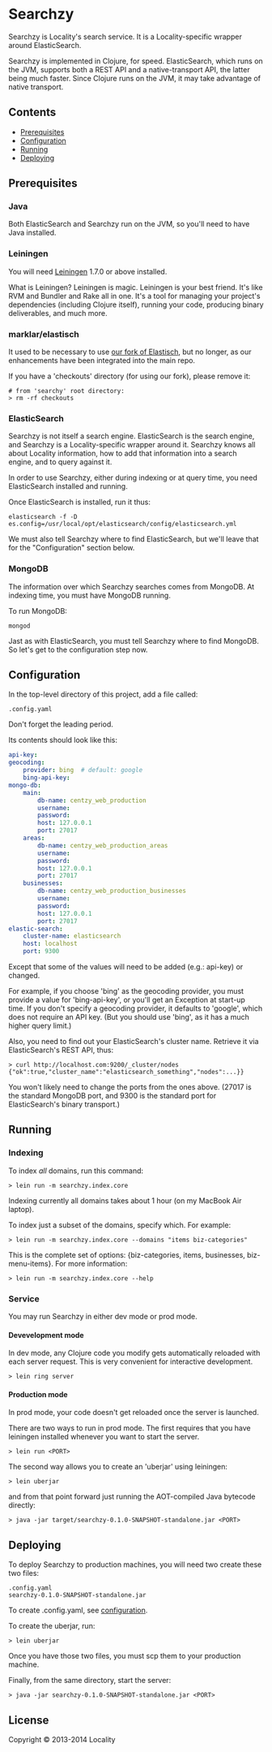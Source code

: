 # Searchzy

Searchzy is Locality's search service.  It is a Locality-specific
wrapper around ElasticSearch.

Searchzy is implemented in Clojure, for speed.  ElasticSearch, which
runs on the JVM, supports both a REST API and a native-transport API,
the latter being much faster.  Since Clojure runs on the JVM, it may
take advantage of native transport.


## Contents

* [Prerequisites][1]
* [Configuration][2]
* [Running][3]
* [Deploying][4]

[1]: #prereqs
[2]: #config
[3]: #run
[4]: #deploy

## <a name="prereqs"></a>Prerequisites

### Java

Both ElasticSearch and Searchzy run on the JVM, so you'll need to have
Java installed.


### Leiningen

You will need [Leiningen][5] 1.7.0 or above installed.

[5]: https://github.com/technomancy/leiningen

What is Leiningen?  Leiningen is magic.  Leiningen is your best
friend.  It's like RVM and Bundler and Rake all in one.  It's a tool
for managing your project's dependencies (including Clojure itself),
running your code, producing binary deliverables, and much more.


### marklar/elastisch

It used to be necessary to use [our fork of Elastisch][10], but no
longer, as our enhancements have been integrated into the main repo.

[10]: https://github.com/marklar/elastisch

If you have a 'checkouts' directory (for using our fork), please
remove it:

```
# from 'searchy' root directory:
> rm -rf checkouts
```


### ElasticSearch

Searchzy is not itself a search engine.  ElasticSearch is the search
engine, and Searchzy is a Locality-specific wrapper around it.
Searchzy knows all about Locality information, how to add that
information into a search engine, and to query against it.

In order to use Searchzy, either during indexing or at query time, you
need ElasticSearch installed and running.

Once ElasticSearch is installed, run it thus:

    elasticsearch -f -D es.config=/usr/local/opt/elasticsearch/config/elasticsearch.yml

We must also tell Searchzy where to find ElasticSearch, but we'll
leave that for the "Configuration" section below.

### MongoDB

The information over which Searchzy searches comes from MongoDB.  At
indexing time, you must have MongoDB running.

To run MongoDB:

    mongod

Jast as with ElasticSearch, you must tell Searchzy where to find
MongoDB.  So let's get to the configuration step now.


## <a name="config"></a>Configuration

In the top-level directory of this project, add a file called:

    .config.yaml

Don't forget the leading period.

Its contents should look like this:

```yaml
api-key:
geocoding:
    provider: bing  # default: google
    bing-api-key: 
mongo-db:
    main:
        db-name: centzy_web_production
        username:
        password: 
        host: 127.0.0.1
        port: 27017
    areas:
        db-name: centzy_web_production_areas
        username:
        password: 
        host: 127.0.0.1
        port: 27017
    businesses:
        db-name: centzy_web_production_businesses
        username:
        password: 
        host: 127.0.0.1
        port: 27017
elastic-search:
    cluster-name: elasticsearch
    host: localhost
    port: 9300
```

Except that some of the values will need to be added (e.g.: api-key) or
changed.

For example, if you choose 'bing' as the geocoding provider, you must
provide a value for 'bing-api-key', or you'll get an Exception at
start-up time.  If you don't specify a geocoding provider, it defaults
to 'google', which does not require an API key.  (But you should use
'bing', as it has a much higher query limit.)

Also, you need to find out your ElasticSearch's cluster name. Retrieve
it via ElasticSearch's REST API, thus:

```
> curl http://localhost.com:9200/_cluster/nodes
{"ok":true,"cluster_name":"elasticsearch_something","nodes":...}}
```

You won't likely need to change the ports from the ones above.  (27017
is the standard MongoDB port, and 9300 is the standard port for
ElasticSearch's binary transport.)


## <a name="run"></a>Running

### Indexing

To index *all* domains, run this command:

    > lein run -m searchzy.index.core

Indexing currently all domains takes about 1 hour (on my MacBook Air
laptop).

To index just a subset of the domains, specify which.  For example:

    > lein run -m searchzy.index.core --domains "items biz-categories"

This is the complete set of options: {biz-categories, items,
businesses, biz-menu-items}.  For more information:

    > lein run -m searchzy.index.core --help

### Service

You may run Searchzy in either dev mode or prod mode.

#### Devevelopment mode

In dev mode, any Clojure code you modify gets automatically reloaded
with each server request.  This is very convenient for interactive
development.

    > lein ring server

#### Production mode

In prod mode, your code doesn't get reloaded once the server is
launched.

There are two ways to run in prod mode.  The first requires that you
have leiningen installed whenever you want to start the server.

    > lein run <PORT>

The second way allows you to create an 'uberjar' using leiningen:

    > lein uberjar

and from that point forward just running the AOT-compiled Java bytecode
directly:

    > java -jar target/searchzy-0.1.0-SNAPSHOT-standalone.jar <PORT>

## <a name="deploy"></a>Deploying

To deploy Searchzy to production machines, you will need two create
these two files:

```
.config.yaml
searchzy-0.1.0-SNAPSHOT-standalone.jar
```

To create .config.yaml, see [configuration][2].

To create the uberjar, run:

    > lein uberjar

Once you have those two files, you must scp them to your production
machine.

Finally, from the same directory, start the server:

    > java -jar searchzy-0.1.0-SNAPSHOT-standalone.jar <PORT>

## License

Copyright © 2013-2014 Locality
